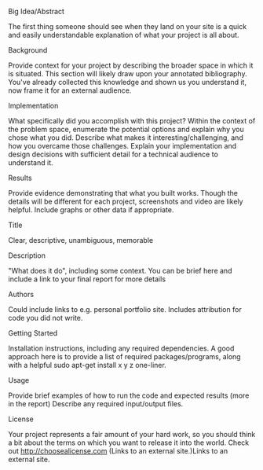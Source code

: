 Big Idea/Abstract

The first thing someone should see when they land on your site is a quick and easily understandable explanation of what your project is all about.

Background

Provide context for your project by describing the broader space in which it is situated. This section will likely draw upon your annotated bibliography. You've already collected this knowledge and shown us you understand it, now frame it for an external audience.

Implementation

What specifically did you accomplish with this project? Within the context of the problem space, enumerate the potential options and explain why you chose what you did. Describe what makes it interesting/challenging, and how you overcame those challenges. Explain your implementation and design decisions with sufficient detail for a technical audience to understand it.

Results

Provide evidence demonstrating that what you built works. Though the details will be different for each project, screenshots and video are likely helpful. Include graphs or other data if appropriate.


Title

Clear, descriptive, unambiguous, memorable

Description

"What does it do", including some context. You can be brief here and include a link to your final report for more details

Authors

Could include links to e.g. personal portfolio site.
Includes attribution for code you did not write.

Getting Started

Installation instructions, including any required dependencies. A good approach here is to provide a list of required packages/programs, along with a helpful sudo apt-get install x y z one-liner. 

Usage

Provide brief examples of how to run the code and expected results (more in the report)
Describe any required input/output files.

License

Your project represents a fair amount of your hard work, so you should think a bit about the terms on which you want to release it into the world. Check out http://choosealicense.com (Links to an external site.)Links to an external site.
